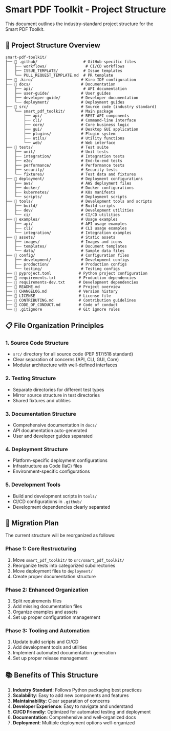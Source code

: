 # Smart PDF Toolkit - Project Structure

This document outlines the industry-standard project structure for the Smart PDF Toolkit.

## 📁 Project Structure Overview

```
smart-pdf-toolkit/
├── 📁 .github/                    # GitHub-specific files
│   ├── workflows/                 # CI/CD workflows
│   ├── ISSUE_TEMPLATE/           # Issue templates
│   └── PULL_REQUEST_TEMPLATE.md  # PR template
├── 📁 .kiro/                     # Kiro IDE configuration
├── 📁 docs/                      # Documentation
│   ├── api/                      # API documentation
│   ├── user-guide/              # User guides
│   ├── developer-guide/         # Developer documentation
│   └── deployment/              # Deployment guides
├── 📁 src/                       # Source code (industry standard)
│   └── smart_pdf_toolkit/       # Main package
│       ├── api/                 # REST API components
│       ├── cli/                 # Command-line interface
│       ├── core/                # Core business logic
│       ├── gui/                 # Desktop GUI application
│       ├── plugins/             # Plugin system
│       ├── utils/               # Utility functions
│       └── web/                 # Web interface
├── 📁 tests/                     # Test suite
│   ├── unit/                    # Unit tests
│   ├── integration/             # Integration tests
│   ├── e2e/                     # End-to-end tests
│   ├── performance/             # Performance tests
│   ├── security/                # Security tests
│   └── fixtures/                # Test data and fixtures
├── 📁 deployment/                # Deployment configurations
│   ├── aws/                     # AWS deployment files
│   ├── docker/                  # Docker configurations
│   ├── kubernetes/              # K8s manifests
│   └── scripts/                 # Deployment scripts
├── 📁 tools/                     # Development tools and scripts
│   ├── build/                   # Build scripts
│   ├── dev/                     # Development utilities
│   └── ci/                      # CI/CD utilities
├── 📁 examples/                  # Usage examples
│   ├── api/                     # API usage examples
│   ├── cli/                     # CLI usage examples
│   └── integration/             # Integration examples
├── 📁 assets/                    # Static assets
│   ├── images/                  # Images and icons
│   ├── templates/               # Document templates
│   └── data/                    # Sample data files
├── 📁 config/                    # Configuration files
│   ├── development/             # Development configs
│   ├── production/              # Production configs
│   └── testing/                 # Testing configs
├── 📄 pyproject.toml            # Python project configuration
├── 📄 requirements.txt          # Production dependencies
├── 📄 requirements-dev.txt      # Development dependencies
├── 📄 README.md                 # Project overview
├── 📄 CHANGELOG.md              # Version history
├── 📄 LICENSE                   # License file
├── 📄 CONTRIBUTING.md           # Contribution guidelines
├── 📄 CODE_OF_CONDUCT.md        # Code of conduct
└── 📄 .gitignore                # Git ignore rules
```

## 📋 File Organization Principles

### 1. **Source Code Structure**
- `src/` directory for all source code (PEP 517/518 standard)
- Clear separation of concerns (API, CLI, GUI, Core)
- Modular architecture with well-defined interfaces

### 2. **Testing Structure**
- Separate directories for different test types
- Mirror source structure in test directories
- Shared fixtures and utilities

### 3. **Documentation Structure**
- Comprehensive documentation in `docs/`
- API documentation auto-generated
- User and developer guides separated

### 4. **Deployment Structure**
- Platform-specific deployment configurations
- Infrastructure as Code (IaC) files
- Environment-specific configurations

### 5. **Development Tools**
- Build and development scripts in `tools/`
- CI/CD configurations in `.github/`
- Development dependencies clearly separated

## 🔄 Migration Plan

The current structure will be reorganized as follows:

### Phase 1: Core Restructuring
1. Move `smart_pdf_toolkit/` to `src/smart_pdf_toolkit/`
2. Reorganize tests into categorized subdirectories
3. Move deployment files to `deployment/`
4. Create proper documentation structure

### Phase 2: Enhanced Organization
1. Split requirements files
2. Add missing documentation files
3. Organize examples and assets
4. Set up proper configuration management

### Phase 3: Tooling and Automation
1. Update build scripts and CI/CD
2. Add development tools and utilities
3. Implement automated documentation generation
4. Set up proper release management

## 📚 Benefits of This Structure

1. **Industry Standard**: Follows Python packaging best practices
2. **Scalability**: Easy to add new components and features
3. **Maintainability**: Clear separation of concerns
4. **Developer Experience**: Easy to navigate and understand
5. **CI/CD Friendly**: Optimized for automated testing and deployment
6. **Documentation**: Comprehensive and well-organized docs
7. **Deployment**: Multiple deployment options well-organized